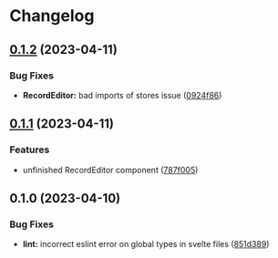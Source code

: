 # Changelog

## [0.1.2](https://github.com/cozemble/json-schema-data-editor/compare/v0.1.1...v0.1.2) (2023-04-11)


### Bug Fixes

* **RecordEditor:** bad imports of stores issue ([0924f86](https://github.com/cozemble/json-schema-data-editor/commit/0924f8685dc247cebd095b74f669ae5bba5649f8))

## [0.1.1](https://github.com/cozemble/json-schema-data-editor/compare/v0.1.0...v0.1.1) (2023-04-11)


### Features

* unfinished RecordEditor component ([787f005](https://github.com/cozemble/json-schema-data-editor/commit/787f005c396ae7e77bd12a8b84865233e4ab8949))

## 0.1.0 (2023-04-10)


### Bug Fixes

* **lint:** incorrect eslint error on global types in svelte files ([851d389](https://github.com/cozemble/json-schema-data-editor/commit/851d389e4c8e203a940cc0291f0356d56782bdea))
